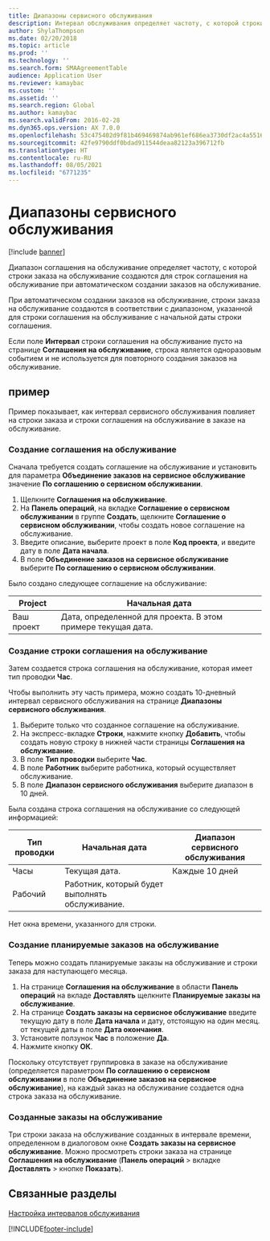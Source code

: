 ```yaml
---
title: Диапазоны сервисного обслуживания
description: Интервал обслуживания определяет частоту, с которой строки заказа на обслуживание создаются для строк соглашения на обслуживание при автоматическом создании заказов на обслуживание.
author: ShylaThompson
ms.date: 02/20/2018
ms.topic: article
ms.prod: ''
ms.technology: ''
ms.search.form: SMAAgreementTable
audience: Application User
ms.reviewer: kamaybac
ms.custom: ''
ms.assetid: ''
ms.search.region: Global
ms.author: kamaybac
ms.search.validFrom: 2016-02-28
ms.dyn365.ops.version: AX 7.0.0
ms.openlocfilehash: 53c475402d9f81b469469874ab961ef686ea3730df2ac4a55164b1042716592d
ms.sourcegitcommit: 42fe9790ddf0bdad911544deaa82123a396712fb
ms.translationtype: HT
ms.contentlocale: ru-RU
ms.lasthandoff: 08/05/2021
ms.locfileid: "6771235"
---
```

# <a name="service-intervals"></a>Диапазоны сервисного обслуживания

[!include [banner](../includes/banner.md)]

Диапазон соглашения на обслуживание определяет частоту, с которой строки заказа на обслуживание создаются для строк соглашения на обслуживание при автоматическом создании заказов на обслуживание.

При автоматическом создании заказов на обслуживание, строки заказа на обслуживание создаются в соответствии с диапазоном, указанной для строки соглашения на обслуживание с начальной даты строки соглашения.

Если поле **Интервал** строки соглашения на обслуживание пусто на странице **Соглашения на обслуживание**, строка является одноразовым событием и не используется для повторного создания заказов на обслуживание.

## <a name="example"></a>пример

Пример показывает, как интервал сервисного обслуживания повлияет на строки заказа и строки соглашения на обслуживание в заказе на обслуживание.

### <a name="create-a-service-agreement"></a>Создание соглашения на обслуживание

Сначала требуется создать соглашение на обслуживание и установить для параметра **Объединение заказов на сервисное обслуживание** значение **По соглашению о сервисном обслуживании**.

1. Щелкните **Соглашения на обслуживание**.
2. На **Панель операций**, на вкладке **Соглашение о сервисном обслуживании** в группе **Создать**, щелкните **Соглашение о сервисном обслуживании**, чтобы создать новое соглашение на обслуживание.
3. Введите описание, выберите проект в поле **Код проекта**, и введите дату в поле **Дата начала**.
4. В поле **Объединение заказов на сервисное обслуживание** выберите **По соглашению о сервисном обслуживании**.

Было создано следующее соглашение на обслуживание:

| Project      | Начальная дата                                                                         |
|--------------|------------------------------------------------------------------------------------|
| Ваш проект | Дата, определенной для проекта. В этом примере текущая дата. |

### <a name="create-a-service-agreement-line"></a>Создание строки соглашения на обслуживание

Затем создается строка соглашения на обслуживание, которая имеет тип проводки **Час**.

Чтобы выполнить эту часть примера, можно создать 10-дневный интервал сервисного обслуживания на странице **Диапазоны сервисного обслуживания**. 

1. Выберите только что созданное соглашение на обслуживание. 
2. На экспресс-вкладке **Строки**, нажмите кнопку **Добавить**, чтобы создать новую строку в нижней части страницы **Соглашения на обслуживание**.
3. В поле **Тип проводки** выберите **Час**.
4. В поле **Работник** выберите работника, который осуществляет обслуживание.
5. В поле **Диапазон сервисного обслуживания** выберите диапазон в 10 дней.

Была создана строка соглашения на обслуживание со следующей информацией:

| Тип проводки | Начальная дата                               | Диапазон сервисного обслуживания |
|------------------|------------------------------------------|------------------|
| Часы             | Текущая дата.                        | Каждые 10 дней    |
| Рабочий           | Работник, который будет выполнять обслуживание. |                  |

Нет окна времени, указанного для строки. 

### <a name="create-planned-service-orders"></a>Создание планируемые заказов на обслуживание

Теперь можно создать планируемые заказы на обслуживание и строки заказа для наступающего месяца.

1. На странице **Соглашения на обслуживание** в области **Панель операций** на вкладе **Доставлять** щелкните **Планируемые заказы на обслуживание**.
2. На странице **Создать заказы на сервисное обслуживание** введите текущую дату в поле **Дата начала** и дату, отстоящую на один месяц. от текущей даты в поле **Дата окончания**.
3. Установите ползунок **Час** в положение **Да**. 
4. Нажмите кнопку **ОК**.

Поскольку отсутствует группировка в заказе на обслуживание (определяется параметром **По соглашению о сервисном обслуживании** в поле **Объединение заказов на сервисное обслуживание**), на каждый заказ на обслуживание создается одна строка заказа на обслуживание.

### <a name="service-orders-created"></a>Созданные заказы на обслуживание

Три строки заказа на обслуживание созданных в интервале времени, определенном в диалоговом окне **Создать заказы на сервисное обслуживание**. Можно просмотреть строки заказа на странице **Соглашения на обслуживание** (**Панель операций** \> вкладке **Доставлять** \> кнопке **Показать**).

## <a name="related-topics"></a>Связанные разделы

[Настройка интервалов обслуживания](set-up-service-intervals.md)  



[!INCLUDE[footer-include](../../includes/footer-banner.md)]